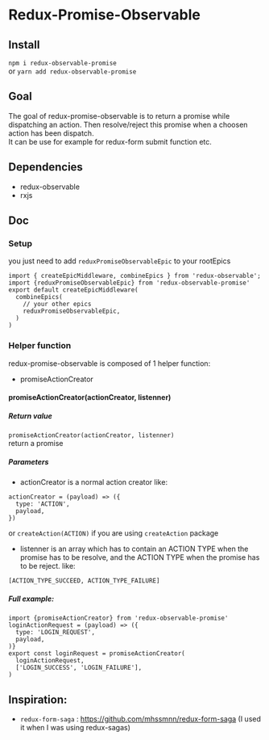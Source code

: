 # Redux-Promise-Observable   
## Install
`npm i redux-observable-promise`   
or `yarn add redux-observable-promise`   
## Goal
The goal of redux-promise-observable is to return a promise while dispatching an action. Then resolve/reject this promise when a choosen action has been dispatch.   
It can be use for example for redux-form submit function etc.
## Dependencies
- redux-observable
- rxjs
## Doc
### Setup
you just need to add `reduxPromiseObservableEpic` to your rootEpics
```
import { createEpicMiddleware, combineEpics } from 'redux-observable';
import {reduxPromiseObservableEpic} from 'redux-observable-promise'
export default createEpicMiddleware(
  combineEpics(
    // your other epics
    reduxPromiseObservableEpic,
  )
)
```
### Helper function
redux-promise-observable is composed of 1 helper function:
- promiseActionCreator
#### promiseActionCreator(actionCreator, listenner)  
##### Return value
`promiseActionCreator(actionCreator, listenner)`   
return a promise
##### Parameters
- actionCreator is a normal action creator like:
```
actionCreator = (payload) => ({
  type: 'ACTION',
  payload,
})
```
or `createAction(ACTION)` if you are using `createAction` package

- listenner is an array which has to contain an ACTION TYPE when the promise has to be resolve, and the ACTION TYPE when the promise has to be reject. like:
```
[ACTION_TYPE_SUCCEED, ACTION_TYPE_FAILURE]
```
##### Full example:
```
import {promiseActionCreator} from 'redux-observable-promise'
loginActionRequest = (payload) => ({
  type: 'LOGIN_REQUEST',
  payload,
)}
export const loginRequest = promiseActionCreator(
  loginActionRequest,
  ['LOGIN_SUCCESS', 'LOGIN_FAILURE'],
)
```
## Inspiration:
- `redux-form-saga` : https://github.com/mhssmnn/redux-form-saga (I used it when I was using redux-sagas)
